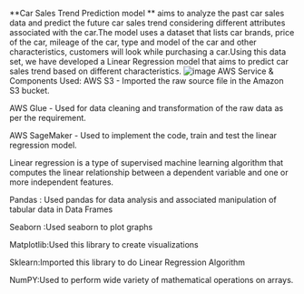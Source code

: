 **Car Sales Trend Prediction model ** aims to analyze the past car sales data and predict the future car sales trend considering different attributes associated with the car.The model uses a dataset that lists car brands, price of the car, mileage of the car, type and model of the car and other characteristics, customers will look while purchasing a car.Using this data set, we have developed a Linear Regression model that aims to predict car sales trend based on different characteristics.
![image](https://github.com/ShravyaPanumati/Car-Sales-Prediction-Using-Linear-Regression/assets/151785937/18058cc3-7dfc-4e3b-aad2-fd1fa0b2b700)
AWS Service & Components Used:
AWS S3 - Imported the raw source file in the  Amazon S3 bucket.

AWS Glue - Used for data cleaning and  transformation of the raw data as per the requirement.

AWS SageMaker - Used to implement the code, train and test the linear regression model.

Linear regression is a type of supervised machine learning algorithm that computes the linear relationship between a dependent variable and one or more independent features.

Pandas : Used pandas for data analysis and associated manipulation of tabular data in Data Frames

Seaborn :Used seaborn to plot graphs

Matplotlib:Used this library to create visualizations

Sklearn:Imported this library to do Linear Regression Algorithm

NumPY:Used to perform wide variety of mathematical operations on arrays.





